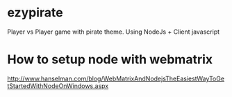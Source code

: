 ezypirate
=========

Player vs Player game with pirate theme. Using NodeJs + Client javascript
  
  
How to setup node with webmatrix
=========
http://www.hanselman.com/blog/WebMatrixAndNodejsTheEasiestWayToGetStartedWithNodeOnWindows.aspx  
  